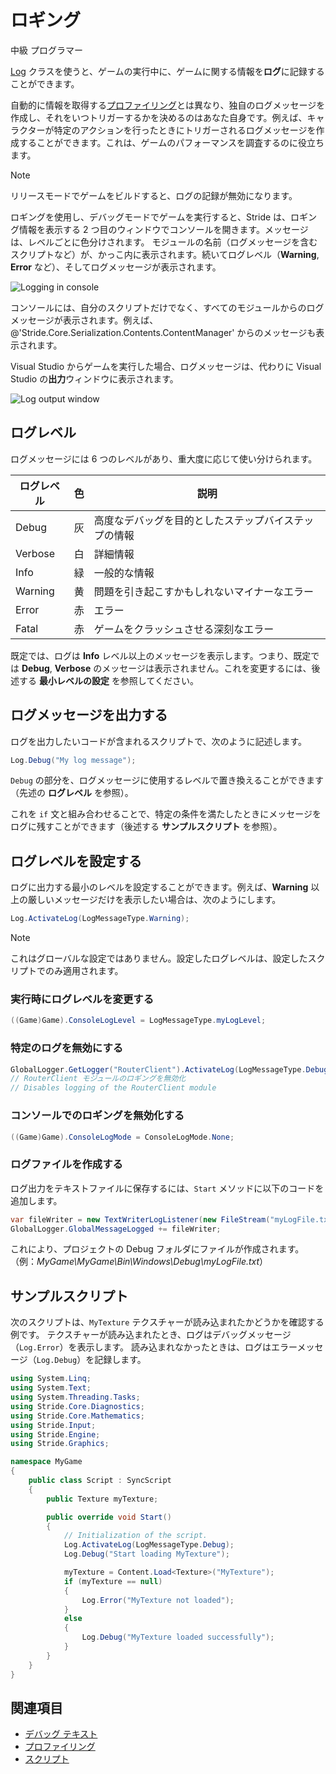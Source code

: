 # ロギング
<!--
# Logging
-->

<span class="label label-doc-level">中級</span>
<span class="label label-doc-audience">プログラマー</span>
<!--
<span class="label label-doc-level">Intermediate</span>
<span class="label label-doc-audience">Programmer</span>
-->

[Log](xref:Stride.Engine.ScriptComponent.Log) クラスを使うと、ゲームの実行中に、ゲームに関する情報を**ログ**に記録することができます。
<!--
You can **log** information about your game while it runs using [Log](xref:Stride.Engine.ScriptComponent.Log).
-->

自動的に情報を取得する[プロファイリング](profiling.md)とは異なり、独自のログメッセージを作成し、それをいつトリガーするかを決めるのはあなた自身です。例えば、キャラクターが特定のアクションを行ったときにトリガーされるログメッセージを作成することができます。これは、ゲームのパフォーマンスを調査するのに役立ちます。
<!--
Unlike [profiling](profiling.md), which retrieves information automatically, it's up to you to create your own log messages and define when they're triggered. For example, you can create a log message that triggers when a character performs a certain action. This is useful to investigate how your game is performing.
-->

>[!Note]
>リリースモードでゲームをビルドすると、ログの記録が無効になります。
<!--
>[!Note]
>Logging is disabled when you build the game in release mode.
-->

ロギングを使用し、デバッグモードでゲームを実行すると、Stride は、ロギング情報を表示する 2 つ目のウィンドウでコンソールを開きます。メッセージは、レベルごとに色分けされます。
モジュールの名前（ログメッセージを含むスクリプトなど）が、かっこ内に表示されます。続いてログレベル（**Warning**, **Error** など）、そしてログメッセージが表示されます。
<!--
When you use logging and run your game in debug mode, Stride opens a console in a second window to display logging information. The messages are color-coded by level. 
The name of the module (such as the script containing the log message) is displayed in brackets. This is followed by the log level (eg **Warning**, **Error**, etc), then the log message.
-->

![Logging in console](media/logging-in-console.png)

コンソールには、自分のスクリプトだけでなく、すべてのモジュールからのログメッセージが表示されます。例えば、@'Stride.Core.Serialization.Contents.ContentManager' からのメッセージも表示されます。
<!--
The console displays log messages from all modules, not just your own scripts. For example, it also displays messages from the @'Stride.Core.Serialization.Contents.ContentManager'.
-->

Visual Studio からゲームを実行した場合、ログメッセージは、代わりに Visual Studio の**出力**ウィンドウに表示されます。
<!--
If you run your game from Visual Studio, log messages are shown in the Visual Studio **Output** window instead.
-->

![Log output window](media/log-output-in-visual-studio.png)

## ログレベル
<!--
## Log levels
-->

ログメッセージには 6 つのレベルがあり、重大度に応じて使い分けられます。
<!--
There are six levels of log message, used for different levels of severity.
-->

| ログレベル | 色    | 説明
|-----------|-------|-----
| Debug     | 灰    | 高度なデバッグを目的としたステップバイステップの情報
| Verbose   | 白    | 詳細情報
| Info      | 緑    | 一般的な情報
| Warning   | 黄    | 問題を引き起こすかもしれないマイナーなエラー
| Error     | 赤    | エラー
| Fatal     | 赤    | ゲームをクラッシュさせる深刻なエラー

<!--
| Log level | Color | Description
|-----------|-------|-----
| Debug | Gray | Step-by-step information for advanced debugging purposes
| Verbose | White | Detailed information
| Info | Green | General information
| Warning | Yellow | Minor errors that might cause problems
| Error | Red |Errors
| Fatal | Red | Serious errors that crash the game
-->

既定では、ログは **Info** レベル以上のメッセージを表示します。つまり、既定では **Debug**, **Verbose** のメッセージは表示されません。これを変更するには、後述する **最小レベルの設定** を参照してください。
<!--
By default, the log displays messages for the level **Info** and higher. This means it doesn't display **Debug** or **Verbose** messages. To change this, see **Set the minimum level** below.
-->

## ログメッセージを出力する
<!--
## Write a log message
-->

ログを出力したいコードが含まれるスクリプトで、次のように記述します。
<!--
In the script containing code you want to log, write:
-->

```cs
Log.Debug("My log message");
```

`Debug` の部分を、ログメッセージに使用するレベルで置き換えることができます（先述の **ログレベル** を参照）。
<!--
You can replace `Debug` with the level you want to use for the log message (see **Log levels** above).
-->

これを `if` 文と組み合わせることで、特定の条件を満たしたときにメッセージをログに残すことができます（後述する **サンプルスクリプト** を参照）。
<!--
You can combine this with `if` statements to log this message under certain conditions (see **Example script** below).
-->

## ログレベルを設定する
<!--
## Set the log level
-->

ログに出力する最小のレベルを設定することができます。例えば、**Warning** 以上の厳しいメッセージだけを表示したい場合は、次のようにします。
<!--
You can set a minimum log level to display. For example, if you only want to see messages as severe as **Warning** or higher, use:
-->

```cs
Log.ActivateLog(LogMessageType.Warning);
```

>[!Note]
>これはグローバルな設定ではありません。設定したログレベルは、設定したスクリプトでのみ適用されます。

<!--
>[!Note]
>This isn't a global setting. The log level you set only applies to the script you set it in.
-->

### 実行時にログレベルを変更する
<!--
### Change the log level at runtime
-->

```cs
((Game)Game).ConsoleLogLevel = LogMessageType.myLogLevel;
```

### 特定のログを無効にする
<!--
### Disable a specific log
-->

```cs
GlobalLogger.GetLogger("RouterClient").ActivateLog(LogMessageType.Debug, LogMessageType.Fatal, false); 
// RouterClient モジュールのロギングを無効化
// Disables logging of the RouterClient module
```

### コンソールでのロギングを無効化する
<!--
### Disable logging in the console
-->

```cs
((Game)Game).ConsoleLogMode = ConsoleLogMode.None;
```

### ログファイルを作成する
<!--
### Create a log file
-->

ログ出力をテキストファイルに保存するには、`Start` メソッドに以下のコードを追加します。
<!--
To save the log output to a text file, add this code to the `Start` method:
-->

```cs
var fileWriter = new TextWriterLogListener(new FileStream("myLogFile.txt", FileMode.Create));
GlobalLogger.GlobalMessageLogged += fileWriter;
```

これにより、プロジェクトの Debug フォルダにファイルが作成されます。（例：*MyGame\MyGame\Bin\Windows\Debug\myLogFile.txt*）
<!--
This creates a file in the Debug folder of your project (eg *MyGame\MyGame\Bin\Windows\Debug\myLogFile.txt*).
-->

## サンプルスクリプト
<!--
## Example script
-->

次のスクリプトは、`MyTexture` テクスチャーが読み込まれたかどうかを確認する例です。
テクスチャーが読み込まれたとき、ログはデバッグメッセージ（`Log.Error`）を表示します。
読み込まれなかったときは、ログはエラーメッセージ（`Log.Debug`）を記録します。
<!--
The following script checks that the texture `MyTexture` is loaded. When the texture loads, the log displays a debug message (`Log.Error`). If it doesn't load, the log records an error message (`Log.Debug`).
-->

```cs
using System.Linq;
using System.Text;
using System.Threading.Tasks;
using Stride.Core.Diagnostics;
using Stride.Core.Mathematics;
using Stride.Input;
using Stride.Engine;
using Stride.Graphics;

namespace MyGame
{
    public class Script : SyncScript
    {
		public Texture myTexture;

        public override void Start()
        {
            // Initialization of the script.
            Log.ActivateLog(LogMessageType.Debug);
            Log.Debug("Start loading MyTexture");

            myTexture = Content.Load<Texture>("MyTexture");
            if (myTexture == null)
            {
                Log.Error("MyTexture not loaded");
            }
            else
            {
                Log.Debug("MyTexture loaded successfully");
            }
        }
    }
}
```

## 関連項目
<!--
## See also
-->

* [デバッグ テキスト](debug-text.md)
* [プロファイリング](profiling.md)
* [スクリプト](../scripts/index.md)

<!--
* [Debug text](debug-text.md)
* [Profiling](profiling.md)
* [Scripts](../scripts/index.md)
-->
